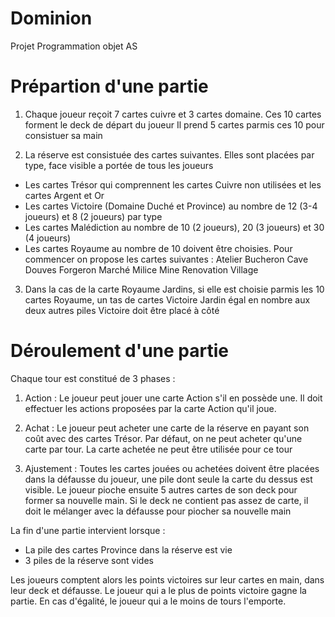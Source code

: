 # Dominion

Projet Programmation objet AS


# Prépartion d'une partie

1. Chaque joueur reçoit 7 cartes cuivre et 3 cartes domaine. Ces 10 cartes forment le deck de départ du joueur
Il prend 5 cartes parmis ces 10 pour consistuer sa main

2. La réserve est consistuée des cartes suivantes. Elles sont placées par type, face visible a portée de tous les joueurs 
- Les cartes Trésor qui comprennent les cartes Cuivre non utilisées et les cartes Argent et Or
- Les cartes Victoire (Domaine Duché et Province) au nombre de 12 (3-4 joueurs) et 8 (2 joueurs) par type
- Les cartes Malédiction au nombre de 10 (2 joueurs), 20 (3 joueurs) et 30 (4 joueurs)
- Les cartes Royaume au nombre de 10 doivent être choisies. Pour commencer on propose les cartes suivantes : 
Atelier Bucheron Cave Douves Forgeron Marché Milice Mine Renovation Village

3. Dans la cas de la carte Royaume Jardins, si elle est choisie parmis les 10 cartes Royaume, un tas de cartes Victoire Jardin égal en nombre aux deux autres piles Victoire doit être placé à côté


# Déroulement d'une partie

Chaque tour est constitué de 3 phases : 

1. Action : Le joueur peut jouer une carte Action s'il en possède une. Il doit effectuer les actions proposées par la carte Action qu'il joue.

2. Achat : Le joueur peut acheter une carte de la réserve en payant son coût avec des cartes Trésor. Par défaut, on ne peut acheter qu'une carte par tour. La carte achetée ne peut être utilisée pour ce tour

3. Ajustement : Toutes les cartes jouées ou achetées doivent être placées dans la défausse du joueur, une pile dont seule la carte du dessus est visible. Le joueur pioche ensuite 5 autres cartes de son deck pour former sa nouvelle main. Si le deck ne contient pas assez de carte, il doit le mélanger avec la défausse pour piocher sa nouvelle main



La fin d'une partie intervient lorsque :

- La pile des cartes Province dans la réserve est vie
- 3 piles de la réserve sont vides

Les joueurs comptent alors les points victoires sur leur cartes en main, dans leur deck et défausse. Le joueur qui a le plus de points victoire gagne la partie. En cas d'égalité, le joueur qui a le moins de tours l'emporte.

 


